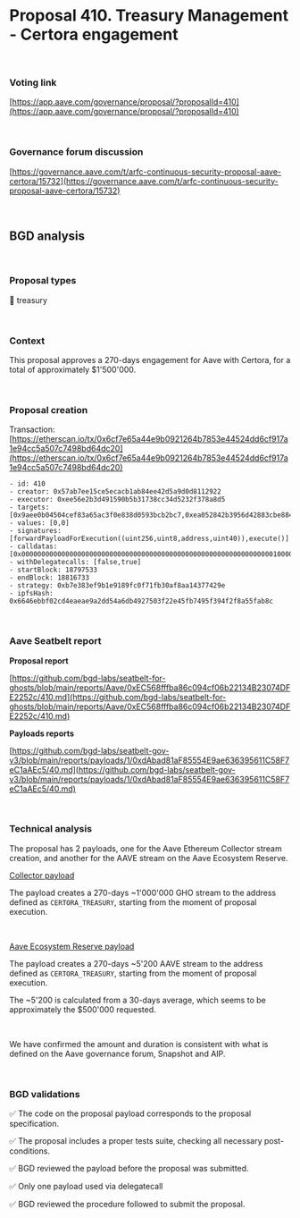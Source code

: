 # Proposal 410. Treasury Management - Certora engagement

<br>

### Voting link

[https://app.aave.com/governance/proposal/?proposalId=410](https://app.aave.com/governance/proposal/?proposalId=410)

<br>

### Governance forum discussion

[https://governance.aave.com/t/arfc-continuous-security-proposal-aave-certora/15732](https://governance.aave.com/t/arfc-continuous-security-proposal-aave-certora/15732)

<br>

## BGD analysis

<br>

### Proposal types

:bank: treasury

<br>

### Context

This proposal approves a 270-days engagement for Aave with Certora, for a total of approximately $1'500'000.


<br>

### Proposal creation

Transaction: [https://etherscan.io/tx/0x6cf7e65a44e9b0921264b7853e44524dd6cf917a1e94cc5a507c7498bd64dc20](https://etherscan.io/tx/0x6cf7e65a44e9b0921264b7853e44524dd6cf917a1e94cc5a507c7498bd64dc20)

```
- id: 410
- creator: 0x57ab7ee15ce5ecacb1ab84ee42d5a9d0d8112922
- executor: 0xee56e2b3d491590b5b31738cc34d5232f378a8d5
- targets: [0x9aee0b04504cef83a65ac3f0e838d0593bcb2bc7,0xea052842b3956d42883cbe8843449852b9c31dce]
- values: [0,0]
- signatures: [forwardPayloadForExecution((uint256,uint8,address,uint40)),execute()]
- calldatas: [0x00000000000000000000000000000000000000000000000000000000000000010000000000000000000000000000000000000000000000000000000000000001000000000000000000000000dabad81af85554e9ae636395611c58f7ec1aaec50000000000000000000000000000000000000000000000000000000000000028,0x]
- withDelegatecalls: [false,true]
- startBlock: 18797533
- endBlock: 18816733
- strategy: 0xb7e383ef9b1e9189fc0f71fb30af8aa14377429e
- ipfsHash: 0x6646ebbf02cd4eaeae9a2dd54a6db4927503f22e45fb7495f394f2f8a55fab8c
```

<br>

### Aave Seatbelt report

**Proposal report**

[https://github.com/bgd-labs/seatbelt-for-ghosts/blob/main/reports/Aave/0xEC568fffba86c094cf06b22134B23074DFE2252c/410.md](https://github.com/bgd-labs/seatbelt-for-ghosts/blob/main/reports/Aave/0xEC568fffba86c094cf06b22134B23074DFE2252c/410.md)

**Payloads reports**

[https://github.com/bgd-labs/seatbelt-gov-v3/blob/main/reports/payloads/1/0xdAbad81aF85554E9ae636395611C58F7eC1aAEc5/40.md](https://github.com/bgd-labs/seatbelt-gov-v3/blob/main/reports/payloads/1/0xdAbad81aF85554E9ae636395611C58F7eC1aAEc5/40.md)


<br>

### Technical analysis

The proposal has 2 payloads, one for the Aave Ethereum Collector stream creation, and another for the AAVE stream on the Aave Ecosystem Reserve.

[Collector payload](https://etherscan.io/address/0xa9d439364f425E22EF04e71beF7647464774D551#code#F1#L14)

The payload creates a 270-days ~1'000'000 GHO stream to the address defined as `CERTORA_TREASURY`, starting from the moment of proposal execution.

<br>


[Aave Ecosystem Reserve payload](https://etherscan.io/address/0xea052842b3956d42883cbe8843449852b9c31dce#code#F1#L17)

The payload creates a 270-days ~5'200 AAVE stream to the address defined as `CERTORA_TREASURY`, starting from the moment of proposal execution.

The ~5'200 is calculated from a 30-days average, which seems to be approximately the $500'000 requested.

<br>

We have confirmed the amount and duration is consistent with what is defined on the Aave governance forum, Snapshot and AIP.

<br>

### BGD validations

:white_check_mark: The code on the proposal payload corresponds to the proposal specification.

:white_check_mark: The proposal includes a proper tests suite, checking all necessary post-conditions.

:white_check_mark: BGD reviewed the payload before the proposal was submitted.

:white_check_mark: Only one payload used via delegatecall

:white_check_mark: BGD reviewed the procedure followed to submit the proposal.
